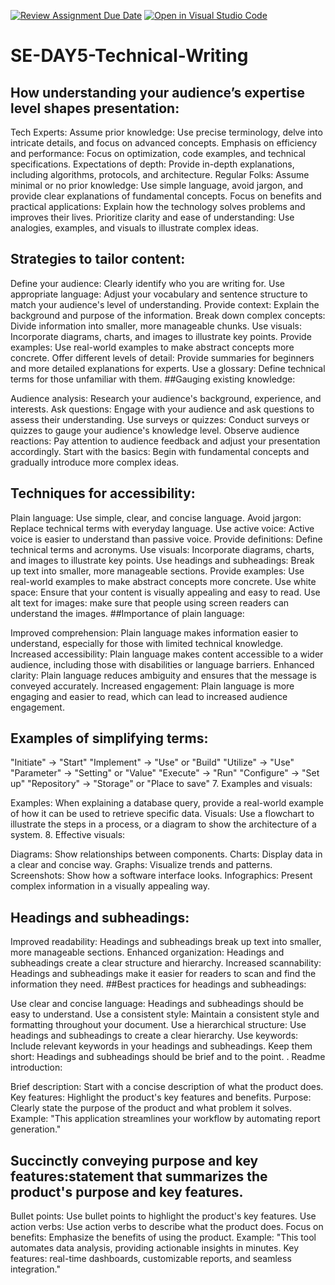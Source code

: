 [![Review Assignment Due Date](https://classroom.github.com/assets/deadline-readme-button-22041afd0340ce965d47ae6ef1cefeee28c7c493a6346c4f15d667ab976d596c.svg)](https://classroom.github.com/a/zsAR-pyY)
[![Open in Visual Studio Code](https://classroom.github.com/assets/open-in-vscode-2e0aaae1b6195c2367325f4f02e2d04e9abb55f0b24a779b69b11b9e10269abc.svg)](https://classroom.github.com/online_ide?assignment_repo_id=18520773&assignment_repo_type=AssignmentRepo)
# SE-DAY5-Technical-Writing

## How understanding your audience’s expertise level shapes presentation:

Tech Experts:
Assume prior knowledge: Use precise terminology, delve into intricate details, and focus on advanced concepts.
Emphasis on efficiency and performance: Focus on optimization, code examples, and technical specifications.
Expectations of depth: Provide in-depth explanations, including algorithms, protocols, and architecture.
Regular Folks:
Assume minimal or no prior knowledge: Use simple language, avoid jargon, and provide clear explanations of fundamental concepts.
Focus on benefits and practical applications: Explain how the technology solves problems and improves their lives.
Prioritize clarity and ease of understanding: Use analogies, examples, and visuals to illustrate complex ideas.
## Strategies to tailor content:

Define your audience: Clearly identify who you are writing for.
Use appropriate language: Adjust your vocabulary and sentence structure to match your audience's level of understanding.
Provide context: Explain the background and purpose of the information.
Break down complex concepts: Divide information into smaller, more manageable chunks.
Use visuals: Incorporate diagrams, charts, and images to illustrate key points.
Provide examples: Use real-world examples to make abstract concepts more concrete.
Offer different levels of detail: Provide summaries for beginners and more detailed explanations for experts.
Use a glossary: Define technical terms for those unfamiliar with them.
##Gauging existing knowledge:

Audience analysis: Research your audience's background, experience, and interests.
Ask questions: Engage with your audience and ask questions to assess their understanding.
Use surveys or quizzes: Conduct surveys or quizzes to gauge your audience's knowledge level.
Observe audience reactions: Pay attention to audience feedback and adjust your presentation accordingly.
Start with the basics: Begin with fundamental concepts and gradually introduce more complex ideas.
## Techniques for accessibility:

Plain language: Use simple, clear, and concise language.
Avoid jargon: Replace technical terms with everyday language.
Use active voice: Active voice is easier to understand than passive voice.
Provide definitions: Define technical terms and acronyms.
Use visuals: Incorporate diagrams, charts, and images to illustrate key points.
Use headings and subheadings: Break up text into smaller, more manageable sections.
Provide examples: Use real-world examples to make abstract concepts more concrete.
Use white space: Ensure that your content is visually appealing and easy to read.
Use alt text for images: make sure that people using screen readers can understand the images.
##Importance of plain language:

Improved comprehension: Plain language makes information easier to understand, especially for those with limited technical knowledge.
Increased accessibility: Plain language makes content accessible to a wider audience, including those with disabilities or language barriers.
Enhanced clarity: Plain language reduces ambiguity and ensures that the message is conveyed accurately.
Increased engagement: Plain language is more engaging and easier to read, which can lead to increased audience engagement.
## Examples of simplifying terms:

"Initiate" -> "Start"
"Implement" -> "Use" or "Build"
"Utilize" -> "Use"
"Parameter" -> "Setting" or "Value"
"Execute" -> "Run"
"Configure" -> "Set up"
"Repository" -> "Storage" or "Place to save"
7. Examples and visuals:

Examples: When explaining a database query, provide a real-world example of how it can be used to retrieve specific data.
Visuals: Use a flowchart to illustrate the steps in a process, or a diagram to show the architecture of a system.
8. Effective visuals:

Diagrams: Show relationships between components.
Charts: Display data in a clear and concise way.
Graphs: Visualize trends and patterns.
Screenshots: Show how a software interface looks.
Infographics: Present complex information in a visually appealing way.
## Headings and subheadings:

Improved readability: Headings and subheadings break up text into smaller, more manageable sections.
Enhanced organization: Headings and subheadings create a clear structure and hierarchy.
Increased scannability: Headings and subheadings make it easier for readers to scan and find the information they need.
##Best practices for headings and subheadings:

Use clear and concise language: Headings and subheadings should be easy to understand.
Use a consistent style: Maintain a consistent style and formatting throughout your document.
Use a hierarchical structure: Use headings and subheadings to create a clear hierarchy.
Use keywords: Include relevant keywords in your headings and subheadings.
Keep them short: Headings and subheadings should be brief and to the point.
. Readme introduction:

Brief description: Start with a concise description of what the product does.
Key features: Highlight the product's key features and benefits.
Purpose: Clearly state the purpose of the product and what problem it solves.
Example: "This application streamlines your workflow by automating report generation."
## Succinctly conveying purpose and key features:statement that summarizes the product's purpose and key features.
Bullet points: Use bullet points to highlight the product's key features.
Use action verbs: Use action verbs to describe what the product does.
Focus on benefits: Emphasize the benefits of using the product.
Example: "This tool automates data analysis, providing actionable insights in minutes. Key features: real-time dashboards, customizable reports, and seamless integration."
